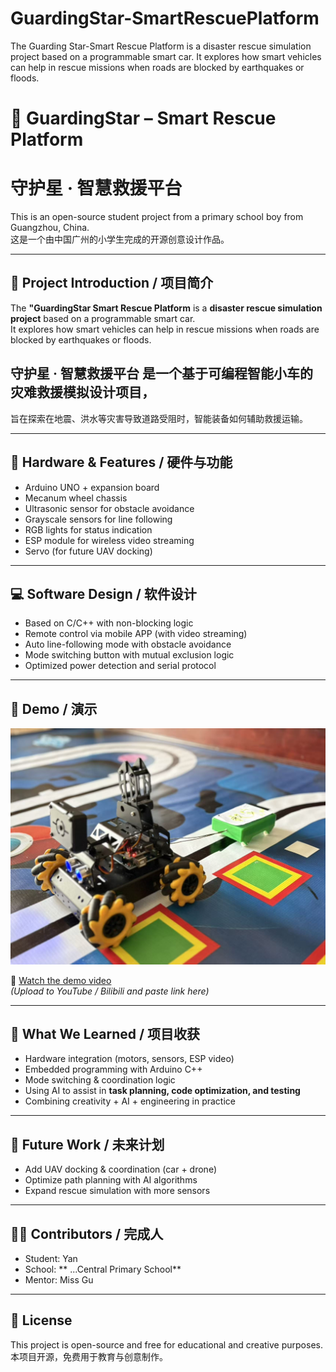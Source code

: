 # GuardingStar-SmartRescuePlatform
The Guarding Star-Smart Rescue Platform is a disaster rescue simulation project based on a programmable smart car. It explores how smart vehicles can help in rescue missions when roads are blocked by earthquakes or floods.  

# 🌟 GuardingStar – Smart Rescue Platform  
# 守护星 · 智慧救援平台

This is an open-source student project from a primary school boy from Guangzhou, China.  
这是一个由中国广州的小学生完成的开源创意设计作品。  

---

## 🧩 Project Introduction / 项目简介
The **"GuardingStar Smart Rescue Platform** is a **disaster rescue simulation project** based on a programmable smart car.  
It explores how smart vehicles can help in rescue missions when roads are blocked by earthquakes or floods.  

## 守护星 · 智慧救援平台 是一个基于可编程智能小车的 **灾难救援模拟设计项目**，  
旨在探索在地震、洪水等灾害导致道路受阻时，智能装备如何辅助救援运输。  

---

## 🔧 Hardware & Features / 硬件与功能
- Arduino UNO + expansion board  
- Mecanum wheel chassis  
- Ultrasonic sensor for obstacle avoidance  
- Grayscale sensors for line following  
- RGB lights for status indication  
- ESP module for wireless video streaming  
- Servo (for future UAV docking)  

---

## 💻 Software Design / 软件设计
- Based on C/C++ with non-blocking logic  
- Remote control via mobile APP (with video streaming)  
- Auto line-following mode with obstacle avoidance  
- Mode switching button with mutual exclusion logic  
- Optimized power detection and serial protocol  

---

## 🎥 Demo / 演示
![Car Photo](media/car-photo.jpg)

🎥 [Watch the demo video](https://youtu.be/xxxxxx)  
*(Upload to YouTube / Bilibili and paste link here)*  

---

## 📖 What We Learned / 项目收获
- Hardware integration (motors, sensors, ESP video)  
- Embedded programming with Arduino C++  
- Mode switching & coordination logic  
- Using AI to assist in **task planning, code optimization, and testing**  
- Combining creativity + AI + engineering in practice  

---

## 🚀 Future Work / 未来计划
- Add UAV docking & coordination (car + drone)  
- Optimize path planning with AI algorithms  
- Expand rescue simulation with more sensors  

---

## 👩‍💻 Contributors / 完成人
- Student: Yan  
- School: **  ...Central Primary School**  
- Mentor: Miss Gu 

---

## 📜 License
This project is open-source and free for educational and creative purposes.  
本项目开源，免费用于教育与创意制作。
